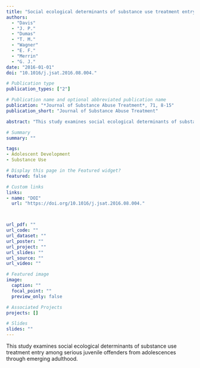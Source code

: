 ```yaml
---
title: "Social ecological determinants of substance use treatment entry among serious juvenile offenders from adolescences through emerging adulthood"
authors:
  - "Davis"
  - "J. P."
  - "Dumas"
  - "T. M."
  - "Wagner"
  - "E. F."
  - "Merrin"
  - "G. J."
date: "2016-01-01"
doi: "10.1016/j.jsat.2016.08.004."

# Publication type
publication_types: ["2"]

# Publication name and optional abbreviated publication name
publication: "*Journal of Substance Abuse Treatment*, 71, 8-15"
publication_short: "Journal of Substance Abuse Treatment"

abstract: "This study examines social ecological determinants of substance use treatment entry among serious juvenile offenders from adolescences through emerging adulthood."

# Summary
summary: ""

tags:
- Adolescent Development
- Substance Use

# Display this page in the Featured widget?
featured: false

# Custom links
links:
- name: "DOI"
  url: "https://doi.org/10.1016/j.jsat.2016.08.004."



url_pdf: ""
url_code: ""
url_dataset: ""
url_poster: ""
url_project: ""
url_slides: ""
url_source: ""
url_video: ""

# Featured image
image:
  caption: ""
  focal_point: ""
  preview_only: false

# Associated Projects
projects: []

# Slides
slides: ""
---
```


This study examines social ecological determinants of substance use treatment entry among serious juvenile offenders from adolescences through emerging adulthood.
